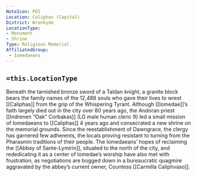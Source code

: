 ```yaml
---
NoteIcon: POI
Location: Caliphas (Capital) 
District: Wrenhyde 
LocationType:
- Monument
- Shrine
Type: Religious Memorial
AffiliatedGroup:
 - Iomedaeans
---
```


## `=this.LocationType`
Beneath the tarnished bronze sword of a Taldan knight, a granite block bears the family names of the 12,488 souls who gave their lives to wrest [[Caliphas]] from the grip of the Whispering Tyrant. Although [[Iomedae]]’s faith largely died out in the city over 80 years ago, the Andoran priest [[Indrenen “Oak” Corbakas]] (LG male human cleric 9) led a small mission of Iomedaeans to [[Caliphas]] 4 years ago and consecrated a new shrine on the memorial grounds. Since the reestablishment of Dawngrace, the clergy has garnered few adherents, the locals proving resistant to turning from the Pharasmin traditions of their people. The Iomedaeans’ hopes of reclaiming the [[Abbey of Sante-Lymirin]], situated to the north of the city, and rededicating it as a center of Iomedae’s worship have also met with frustration, as negotiations are bogged down in a bureaucratic quagmire aggravated by the abbey’s current owner, Countess [[Carmilla Caliphvaso]].
